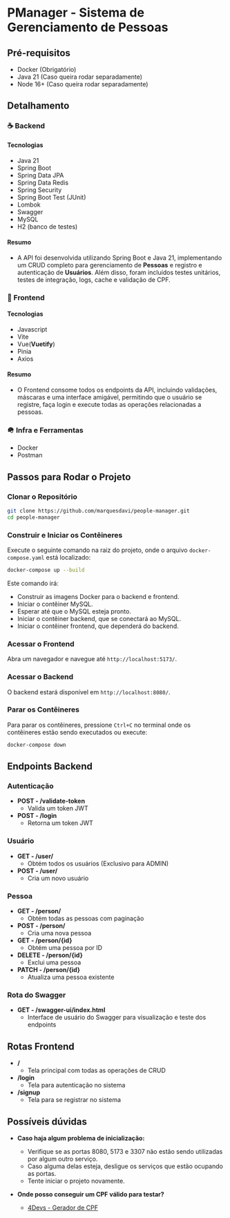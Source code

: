 # PManager - Sistema de Gerenciamento de Pessoas

## Pré-requisitos 
- Docker (Obrigatório)
- Java 21 (Caso queira rodar separadamente)
- Node 16+ (Caso queira rodar separadamente)

## Detalhamento

### ☕ Backend

#### Tecnologias
- Java 21
- Spring Boot
- Spring Data JPA
- Spring Data Redis
- Spring Security
- Spring Boot Test (JUnit)
- Lombok
- Swagger
- MySQL 
- H2 (banco de testes)

#### Resumo
- A API foi desenvolvida utilizando Spring Boot e Java 21, implementando um CRUD completo para gerenciamento de **Pessoas** e registro e autenticação de **Usuários**. Além disso, foram incluídos testes unitários, testes de integração, logs, cache e validação de CPF.

### 📱 Frontend

#### Tecnologias
- Javascript
- Vite
- Vue(**Vuetify**)
- Pinia
- Axios

#### Resumo
- O Frontend consome todos os endpoints da API, incluindo validações, máscaras e uma interface amigável, permitindo que o usuário se registre, faça login e execute todas as operações relacionadas a pessoas.

### 🪖 Infra e Ferramentas
- Docker
- Postman

## Passos para Rodar o Projeto

### Clonar o Repositório

```sh
git clone https://github.com/marquesdavi/people-manager.git
cd people-manager
```

### Construir e Iniciar os Contêineres

Execute o seguinte comando na raiz do projeto, onde o arquivo `docker-compose.yaml` está localizado:

```sh
docker-compose up --build
```

Este comando irá:
- Construir as imagens Docker para o backend e frontend.
- Iniciar o contêiner MySQL.
- Esperar até que o MySQL esteja pronto.
- Iniciar o contêiner backend, que se conectará ao MySQL.
- Iniciar o contêiner frontend, que dependerá do backend.

### Acessar o Frontend

Abra um navegador e navegue até `http://localhost:5173/`.

### Acessar o Backend

O backend estará disponível em `http://localhost:8080/`.

### Parar os Contêineres

Para parar os contêineres, pressione `Ctrl+C` no terminal onde os contêineres estão sendo executados ou execute:

```sh
docker-compose down
```

## Endpoints Backend

### Autenticação
- **POST - /validate-token**
  - Valida um token JWT
- **POST - /login**
  - Retorna um token JWT

### Usuário
- **GET - /user/**
  - Obtém todos os usuários (Exclusivo para ADMIN)
- **POST - /user/**
  - Cria um novo usuário

### Pessoa
- **GET - /person/**
  - Obtém todas as pessoas com paginação
- **POST - /person/**
  - Cria uma nova pessoa
- **GET - /person/{id}**
  - Obtém uma pessoa por ID
- **DELETE - /person/{id}**
  - Exclui uma pessoa
- **PATCH - /person/{id}**
  - Atualiza uma pessoa existente

### Rota do Swagger
- **GET - /swagger-ui/index.html**
  - Interface de usuário do Swagger para visualização e teste dos endpoints

## Rotas Frontend

- **/**
    - Tela principal com todas as operações de CRUD
- **/login**
    - Tela para autenticação no sistema
- **/signup**
    - Tela para se registrar no sistema

## Possíveis dúvidas
- **Caso haja algum problema de inicialização:**
  - Verifique se as portas 8080, 5173 e 3307 não estão sendo utilizadas por algum outro serviço.
  - Caso alguma delas esteja, desligue os serviços que estão ocupando as portas.
  - Tente iniciar o projeto novamente.

- **Onde posso conseguir um CPF válido para testar?**
  - [4Devs - Gerador de CPF](https://www.4devs.com.br/gerador_de_cpf)